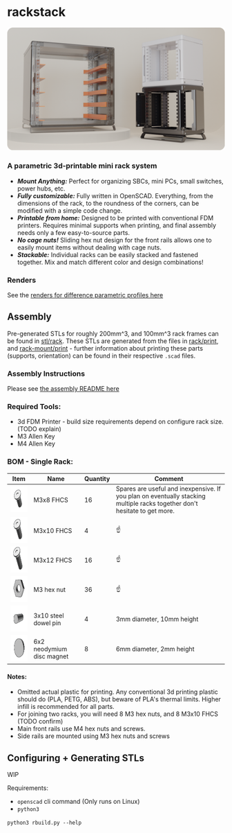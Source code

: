 # rackstack

![display](media/renders/rackDisplayRounded.png)

### A parametric 3d-printable mini rack system
- ***Mount Anything:*** Perfect for organizing SBCs, mini PCs, small switches, power hubs, etc.
- ***Fully customizable:*** Fully written in OpenSCAD. Everything, from the dimensions of the rack, to the roundness of the corners, can be modified with a simple code change.
- ***Printable from home:*** Designed to be printed with conventional FDM printers. Requires minimal supports when printing, and final assembly needs only a few easy-to-source parts. 
- ***No cage nuts!*** Sliding hex nut design for the front rails allows one to easily mount items without dealing with cage nuts.
- ***Stackable:*** Individual racks can be easily stacked and fastened together. Mix and match different color and design combinations!

### Renders
See the [renders for difference parametric profiles here](media/renders)

## Assembly

Pre-generated STLs for roughly 200mm^3, and 100mm^3 rack frames can be found in [stl/rack](stl/rack).
These STLs are generated from the files in [rack/print](rack/print), and [rack-mount/print](rack-mount/print) - further information about printing these parts 
(supports, orientation) can be found in their respective `.scad` files.

### Assembly Instructions
Please see [the assembly README here](./assembly)

### Required Tools:
- 3d FDM Printer - build size requirements depend on configure rack size. (TODO explain)
- M3 Allen Key
- M4 Allen Key

### BOM - Single Rack:

| Item                                                     | Name                      | Quantity | Comment                                                                                                                   |
|----------------------------------------------------------|---------------------------|----------|---------------------------------------------------------------------------------------------------------------------------|
| <img src="media/bom/m3_8.gif"  height="60" width="72">   | M3x8 FHCS                 | 16       | Spares are useful and inexpensive. If you plan on eventually stacking multiple racks together don't hesitate to get more. |
| <img src="media/bom/m3_10.gif"  height="60" width="72">  | M3x10 FHCS                | 4        | ☝️                                                                                                                        |
| <img src="media/bom/m3_12.gif"  height="60" width="72">  | M3x12 FHCS                | 16       | ☝️                                                                                                                        |
| <img src="media/bom/m3_hex.gif"  height="60" width="72"> | M3 hex nut                | 36       | ☝️                                                                                                                        |
| <img src="media/bom/dowel.gif"  height="60" width="72">  | 3x10 steel dowel pin      | 4        | 3mm diameter, 10mm height                                                                                                 |
| <img src="media/bom/magnet.gif"  height="60" width="72"> | 6x2 neodymium disc magnet | 8        | 6mm diameter, 2mm height                                                                                                  |
 
#### Notes:

- Omitted actual plastic for printing. Any conventional 3d printing plastic should do (PLA, PETG, ABS),
but beware of PLA's thermal limits. Higher infill is recommended for all parts.
- For joining two racks, you will need 8 M3 hex nuts, and 8 M3x10 FHCS (TODO confirm)
- Main front rails use M4 hex nuts and screws.
- Side rails are mounted using M3 hex nuts and screws


## Configuring + Generating STLs

WIP

Requirements:
  - `openscad` cli command (Only runs on Linux)
  - `python3`

`python3 rbuild.py --help`
